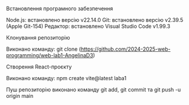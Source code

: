 Встановлення програмного забезпечення

Node.js: встановлено версію v22.14.0
Git: встановлено версію v2.39.5 (Apple Git-154)
Редактор: встановлено Visual Studio Code v1.99.3

Клонування репозиторію

Виконано команду: git clone (https://github.com/2024-2025-web-programming/web-lab1-AngelinaD3)

Створення React-проєкту

Виконано команду: npm create vite@latest laba1

Пуш репозиторію 
виконано команду git add, git commit та git push -u origin main